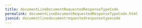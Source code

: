 ```yaml
---
title: documentLineDocumentRequestedResponseTypeCode
permalink: documentLineDocumentRequestedResponseTypeCode.html
jsonid: documentlinedocumentrequestedresponsetypecode
---
```

